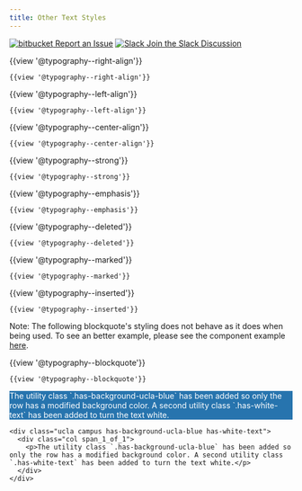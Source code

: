 ```yaml
---
title: Other Text Styles
---
```

<a class="create-button small" href="https://bitbucket.org/uclaucomm/ucla-bruin-components/issues?status=new&status=open">![bitbucket](/build/docs/img/bitbucket-icon-white.png) Report an Issue</a>
<a class="create-button small" href="https://ucla.slack.com/archives/G01KJ3GJKHS">![Slack](/build/docs/img/slack-icon-white.png) Join the Slack Discussion</a>

{{view '@typography--right-align'}}
```
{{view '@typography--right-align'}}
```

{{view '@typography--left-align'}}
```
{{view '@typography--left-align'}}
```

{{view '@typography--center-align'}}
```
{{view '@typography--center-align'}}
```

{{view '@typography--strong'}}
```
{{view '@typography--strong'}}
```

{{view '@typography--emphasis'}}
```
{{view '@typography--emphasis'}}
```

{{view '@typography--deleted'}}
```
{{view '@typography--deleted'}}
```

{{view '@typography--marked'}}
```
{{view '@typography--marked'}}
```

{{view '@typography--inserted'}}
```
{{view '@typography--inserted'}}
```

Note: The following blockquote's styling does not behave as it does when being used. To see an better example, please see the component example [here](/build/%!CurrentVersion%!/components/detail/typography.html).

{{view '@typography--blockquote'}}

```
{{view '@typography--blockquote'}}
```

<p style="background: #2774AE;color: #fff;">The utility class `.has-background-ucla-blue` has been added so only the row has a modified background color. A second utility class `.has-white-text` has been added to turn the text white.</p>

```
<div class="ucla campus has-background-ucla-blue has-white-text">
  <div class="col span_1_of_1">
    <p>The utility class `.has-background-ucla-blue` has been added so only the row has a modified background color. A second utility class `.has-white-text` has been added to turn the text white.</p>
  </div>
</div>

```
